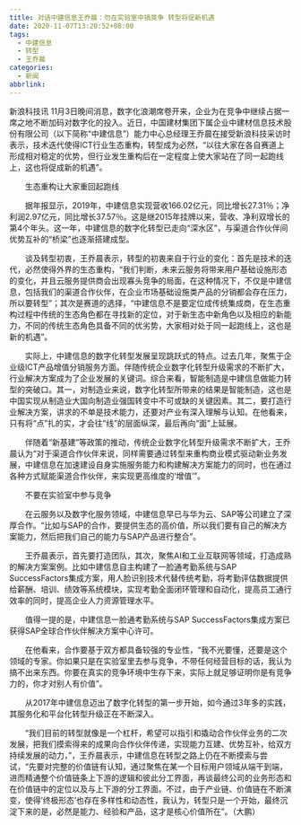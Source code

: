 ```yaml
---
title: 对话中建信息王乔晨：勿在实验室中搞竞争 转型将促新机遇
date: 2020-11-07T13:20:52+08:00
tags:
  - 中建信息
  - 转型
  - 王乔晨
categories:
  - 新闻
abbrlink:
---
```


新浪科技讯 11月3日晚间消息，数字化浪潮席卷开来，企业为在竞争中继续占据一席之地不断加码对数字化的投入。近日，中国建材集团下属企业中建材信息技术股份有限公司（以下简称“中建信息”）能力中心总经理王乔晨在接受新浪科技采访时表示，技术迭代使得ICT行业生态重构，转型成为必然，“以往大家在各自赛道上形成相对稳定的优势，但行业发生重构后在一定程度上使大家站在了同一起跑线上，这也将促成新的机遇”。

　　生态重构让大家重回起跑线

　　据年报显示，2019年，中建信息实现营收166.02亿元，同比增长27.31％；净利润2.97亿元，同比增长37.57％。这是继2015年挂牌以来，营收、净利双增长的第4个年头。这一年，中建信息的数字化转型已走向“深水区”，与渠道合作伙伴间优势互补的“桥梁”也逐渐搭建成型。

　　谈及转型初衷，王乔晨表示，转型的初衷来自于行业的变化：首先是技术的迭代，必然使得外界的生态重构，“我们判断，未来云服务将带来用户基础设施形态的变化，并且云服务提供商会出现寡头竞争的局面，在这种情况下，不仅是中建信息，包括我们的渠道合作伙伴，在企业市场基础设施类产品的分销都会存在压力，所以要转型”；其次是赛道的选择，“中建信息不是要定位成传统集成商，在生态重构过程中传统的生态角色都在寻找新的定位，对于新生态中新角色以及相应的新能力，不同的传统生态角色具备不同的优劣势，大家相对处于同一起跑线上，这也是新的机遇”。

　　实际上，中建信息的数字化转型发展呈现跳跃式的特点。过去几年，聚焦于企业级ICT产品增值分销服务方面。伴随传统企业数字化转型升级需求的不断扩大，行业解决方案成为了企业发展的关键词。综合来看，智能制造是中建信息做能力转型的突破口。其一，对制造业来说，数字化转型所带来的结果是智能制造，这也是中国实现从制造业大国向制造业强国转变中不可或缺的关键因素。其二，要打造行业解决方案，讲求的不单是技术能力，还要对产业有深入理解与认知。在他看来，只有将“点”扎的实，才会往“线”的层面纵深，最后再向“面”上延展。

　　伴随着“新基建”等政策的推动，传统企业数字化转型升级需求不断扩大，王乔晨认为“对于渠道合作伙伴来说，同样需要通过转型来重构商业模式驱动新业务发展，中建信息在加速建设自身实施服务能力和构建解决方案能力的同时，也在通过各种方式赋能渠道合作伙伴，来实现更高维度的‘增值’”。

　　不要在实验室中参与竞争

　　在云服务以及数字化服务领域，中建信息早已与华为云、SAP等公司建立了深厚合作。“比如与SAP的合作，要提供生态的高价值，所以我们要有自己的解决方案能力，然后把我们自己的能力与SAP产品进行整合”。

　　王乔晨表示，首先要打造团队，其次，聚焦AI和工业互联网等领域，打造成熟的解决方案案例。比如中建信息自主构建了一脸通考勤系统与SAP SuccessFactors集成方案，用人脸识别技术代替传统考勤，将考勤评估数据提供给薪酬、培训、绩效等系统模块，实现考勤全面闭环管理和自动化，提高员工通行效率的同时，提高企业人力资源管理水平。

　　值得一提的是，中建信息一脸通考勤系统与SAP SuccessFactors集成方案已获得SAP全球合作伙伴解决方案中心许可。

　　在他看来，合作要基于双方都具备较强的专业性，“我不光要懂，还要是这个领域的专家。你如果只是在实验室里去参与竞争，不带任何经营目标的话，我认为搞不出来东西。你要在真实的竞争环境中生存下来，实际上就足够证明你是有竞争力的，你才对别人有价值”。

　　从2017年中建信息迈出了数字化转型的第一步开始，如今通过3年多的实践，其服务化和平台化转型升级正在不断深入。

　　“我们目前的转型就像是一个杠杆，希望可以指引和撬动合作伙伴业务的二次发展，把我们摸索得来的成果向合作伙伴传递，实现能力互建、优势互补，给双方持续发展的动力，”，王乔晨表示，中建信息在转型之路上仍在不断摸索与尝试，“先要对完整的价值链有认知，通过聚焦在某一个目标用户领域从端干到端，进而精通整个价值链条上下游的逻辑和彼此分工界面，再谈最终公司的业务形态和在价值链中的定位以及与上下游的分工界面。不过，由于产业链、价值链在不断演变，使得’终极形态’也存在多样性和动态性，我认为，转型只是一个开始，最终沉淀下来的是，必然是能力、经验和产品，这才是核心价值所在”。（大鹏）